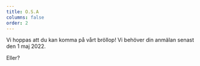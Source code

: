 ```yaml
---
title: O.S.A
columns: false
order: 2
---
```


Vi hoppas att du kan komma på vårt bröllop! Vi behöver din anmälan senast den 1 maj 2022.

Eller?
